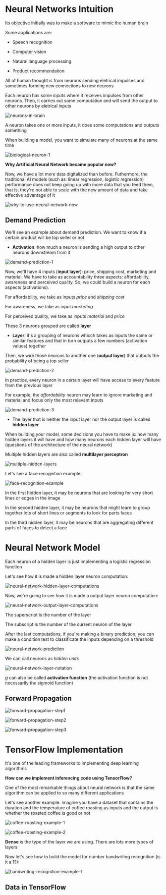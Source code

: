 # Neural Networks Intuition

Its objective initially was to make a software to mimic the human brain

Some applications are:

* Speech recognition

* Computer vision

* Natural language processing

* Product recommendation

All of human thought is from neurons sending eletrical impulses and sometimes forming new connections to new neurons

Each neuron has some *inputs* where it receives impulses from other neurons. Then, it carries out some computation and will send the output to other neurons by eletrical inputs

![neurons-in-brain](/Machine%20Learning%20Specialization/Advanced%20Learning%20Algorithms/assets/module1/neurons_in_brain.png)


A neuron takes one or more inputs, it does some computations and outputs something

When building a model, you want to simulate many of neurons at the same time

![biological-neuron-1](/Machine%20Learning%20Specialization/Advanced%20Learning%20Algorithms/assets/module1/biological_neuron1.png)


**Why Artificial Neural Network became popular *now*?**

Now, we have a lot more data digitalized than before. Futhermore, the traditional AI models (such as: linear regression, logistic regression) performance does not keep going up with more data that you feed them, that is, they're not able to scale with the new amount of data and take effective advantage of it

![why-to-use-neural-network-now](/Machine%20Learning%20Specialization/Advanced%20Learning%20Algorithms/assets/module1/why_neural_network_now.png)

## Demand Prediction

We'll see an example about demand prediction. We want to know if a certain product will be top seller or not

* **Activation**: how much a neuron is sending a high output to other neurons downstream from it

![demand-prediction-1](/Machine%20Learning%20Specialization/Advanced%20Learning%20Algorithms/assets/module1/demand_prediction1.png)

Now, we'll have 4 inputs (**input layer**): price, shipping cost, marketing and material. We have to take as accountability three aspects: affordability, awareness and perceived quality. So, we could build a neuron for each aspects (activations).

For affordability, we take as inputs *price* and *shipping cost*

For awareness, we take as input *marketing*

For perceived quality, we take as inputs *material* and *price*

These 3 neurons grouped are called **layer**

* **Layer**: it's a grouping of neurons whicch takes as inputs the same or similar features and that in turn outputs a few numbers (activation values) together

Then, we wire those neurons to another one (**output layer**) that outputs the probability of being a top seller

![demand-prediction-2](/Machine%20Learning%20Specialization/Advanced%20Learning%20Algorithms/assets/module1/demand_prediction2.png)

In practice, every neuron in a certain layer will have access to every feature from the previous layer

For example, the *affordability* neuron may learn to ignore marketing and material and focus only the most relevant inputs

![demand-prediction-3](/Machine%20Learning%20Specialization/Advanced%20Learning%20Algorithms/assets/module1/demand_prediction3.png)

* The layer that is neither the input layer nor the output layer is called **hidden layer**

When building your model, some decisions you have to make is: how many hidden layers it will have and how many neurons each hidden layer will have (questions of the architecture of the neural network)

Multiple hidden layers are also called **multilayer perceptron**

![multiple-hidden-layers](/Machine%20Learning%20Specialization/Advanced%20Learning%20Algorithms/assets/module1/multiple_hidden_layers1.png)

Let's see a face recognition example:

![face-recognition-example](/Machine%20Learning%20Specialization/Advanced%20Learning%20Algorithms/assets/module1/face_recognition_example.png)

In the first hidden layer, it may be neurons that are looking for very short lines or edges in the image

In the second hidden layer, it may be neurons that might learn to group together lots of short lines or segments to look for parts faces

In the third hidden layer, it may be neurons that are aggregating different parts of faces to detect a face


# Neural Network Model

Each neuron of a hidden layer is just implementing a logistic regression function

Let's see how it is made a hidden layer neuron computation:

![neural-network-hidden-layer-computations](/Machine%20Learning%20Specialization/Advanced%20Learning%20Algorithms/assets/module1/neural_network_hidden_layer_computations.png)

Now, we're going to see how it is made a output layer neuron computation:

![neural-network-output-layer-computations](/Machine%20Learning%20Specialization/Advanced%20Learning%20Algorithms/assets/module1/neural_network_output_layer_computations.png)

The superscript is the number of the layer

The subscript is the number of the current neuron of the layer

After the last computations, if you're making a binary prediction, you can make a condition test to classificate the inputs depending on a threshold

![neural-network-prediction](/Machine%20Learning%20Specialization/Advanced%20Learning%20Algorithms/assets/module1/neural_network_prediction.png)

We can call neurons as *hidden units*

![neural-network-layer-notation](/Machine%20Learning%20Specialization/Advanced%20Learning%20Algorithms/assets/module1/neural_network_layer_notation.png)

*g* can also be called **activation function** (the activation function is not necessarily the sigmoid function)

## Forward Propagation

![forward-propagation-step1](/Machine%20Learning%20Specialization/Advanced%20Learning%20Algorithms/assets/module1/forward_propagation_1.png)

![forward-propagation-step2](/Machine%20Learning%20Specialization/Advanced%20Learning%20Algorithms/assets/module1/forward_propagation_2.png)

![forward-propagation-step3](/Machine%20Learning%20Specialization/Advanced%20Learning%20Algorithms/assets/module1/forward_propagation_3.png)


# TensorFlow Implementation

It's one of the leading frameworks to implementing deep learning algorithms

**How can we implement inferencing code using TensorFlow?**

One of the most remarkable things about neural network is that the same algorithm can be applied to so many different applications

Let's see another example. Imagine you have a dataset that contains the duration and the temperature of coffee roasting as inputs and the output is whether the roasted coffee is good or not

![coffee-roasting-example-1](/Machine%20Learning%20Specialization/Advanced%20Learning%20Algorithms/assets/module1/coffee_roasting_example_1.png)

![coffee-roasting-example-2](/Machine%20Learning%20Specialization/Advanced%20Learning%20Algorithms/assets/module1/coffee_roasting_example_2.png)

**Dense** is the type of the layer we are using. There are lots more types of layers

Now let's see how to build the model for number handwriting recognition (is it a 1?):

![handwriting-recognition-example-1](/Machine%20Learning%20Specialization/Advanced%20Learning%20Algorithms/assets/module1/handwriting_recognition_1.png)

## Data in TensorFlow

